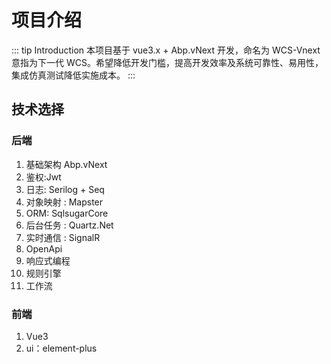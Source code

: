 # 项目介绍

::: tip Introduction
本项目基于 vue3.x + Abp.vNext 开发，命名为 WCS-Vnext 意指为下一代 WCS。希望降低开发门槛，提高开发效率及系统可靠性、易用性，集成仿真测试降低实施成本。
:::

## 技术选择

### 后端

1. 基础架构 Abp.vNext
2. 鉴权:Jwt
3. 日志: Serilog + Seq
4. 对象映射 : Mapster
5. ORM: SqlsugarCore
6. 后台任务 : Quartz.Net
7. 实时通信 : SignalR
8. OpenApi
9. 响应式编程
10. 规则引擎
11. 工作流

### 前端

1. Vue3
2. ui：element-plus
